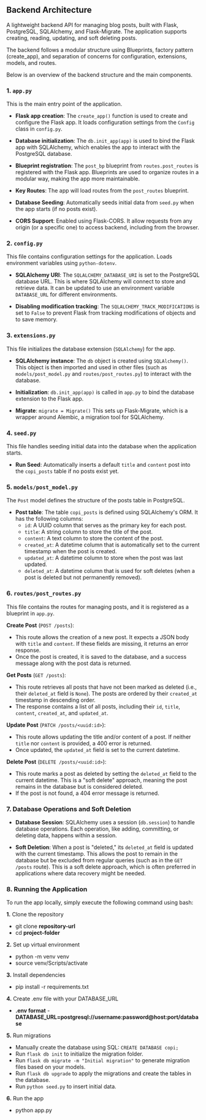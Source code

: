 ## Backend Architecture

A lightweight backend API for managing blog posts, built with Flask, PostgreSQL, SQLAlchemy, and Flask-Migrate. The application supports creating, reading, updating, and soft deleting posts.

The backend follows a modular structure using Blueprints, factory pattern (create_app), and separation of concerns for configuration, extensions, models, and routes.

Below is an overview of the backend structure and the main components.

### 1. `app.py`

This is the main entry point of the application.

- **Flask app creation**: The `create_app()` function is used to create and configure the Flask app. It loads configuration settings from the `Config` class in `config.py`.

- **Database initialization**: The `db.init_app(app)` is used to bind the Flask app with SQLAlchemy, which enables the app to interact with the PostgreSQL database.

- **Blueprint registration**: The `post_bp` blueprint from `routes.post_routes` is registered with the Flask app. Blueprints are used to organize routes in a modular way, making the app more maintainable.

- **Key Routes**: The app will load routes from the `post_routes` blueprint.

- **Database Seeding**: Automatically seeds initial data from `seed.py` when the app starts (if no posts exist).

- **CORS Support**: Enabled using Flask-CORS. It allow requests from any origin (or a specific one) to access backend, including from the browser.

### 2. `config.py`

This file contains configuration settings for the application. Loads environment variables using `python-dotenv`.

- **SQLAlchemy URI**: The `SQLALCHEMY_DATABASE_URI` is set to the PostgreSQL database URL. This is where SQLAlchemy will connect to store and retrieve data. It can be updated to use an environment variable `DATABASE_URL` for different environments.

- **Disabling modification tracking**: The `SQLALCHEMY_TRACK_MODIFICATIONS` is set to `False` to prevent Flask from tracking modifications of objects and to save memory.

### 3. `extensions.py`

This file initializes the database extension (`SQLAlchemy`) for the app.

- **SQLAlchemy instance**: The `db` object is created using `SQLAlchemy()`. This object is then imported and used in other files (such as `models/post_model.py` and `routes/post_routes.py`) to interact with the database.

- **Initialization**: `db.init_app(app)` is called in `app.py` to bind the database extension to the Flask app.

- **Migrate**: `migrate = Migrate()` This sets up Flask-Migrate, which is a wrapper around Alembic, a migration tool for SQLAlchemy.

### 4. `seed.py`

This file handles seeding initial data into the database when the application starts.

- **Run Seed**: Automatically inserts a default `title` and `content` post into the `copi_posts` table if no posts exist yet.

### 5. `models/post_model.py`

The `Post` model defines the structure of the posts table in PostgreSQL.

- **Post table**: The table `copi_posts` is defined using SQLAlchemy's ORM. It has the following columns:
  - `id`: A UUID column that serves as the primary key for each post.
  - `title`: A string column to store the title of the post.
  - `content`: A text column to store the content of the post.
  - `created_at`: A datetime column that is automatically set to the current timestamp when the post is created.
  - `updated_at`: A datetime column to store when the post was last updated.
  - `deleted_at`: A datetime column that is used for soft deletes (when a post is deleted but not permanently removed).

### 6. `routes/post_routes.py`

This file contains the routes for managing posts, and it is registered as a blueprint in `app.py`.

**Create Post** (`POST /posts`):

- This route allows the creation of a new post. It expects a JSON body with `title` and `content`. If these fields are missing, it returns an error response.
- Once the post is created, it is saved to the database, and a success message along with the post data is returned.

**Get Posts** (`GET /posts`):

- This route retrieves all posts that have not been marked as deleted (i.e., their `deleted_at` field is `None`). The posts are ordered by their `created_at` timestamp in descending order.
- The response contains a list of all posts, including their `id`, `title`, `content`, `created_at`, and `updated_at`.

**Update Post** (`PATCH /posts/<uuid:id>`):

- This route allows updating the title and/or content of a post. If neither `title` nor `content` is provided, a 400 error is returned.
- Once updated, the `updated_at` field is set to the current datetime.

**Delete Post** (`DELETE /posts/<uuid:id>`):

- This route marks a post as deleted by setting the `deleted_at` field to the current datetime. This is a "soft delete" approach, meaning the post remains in the database but is considered deleted.
- If the post is not found, a 404 error message is returned.

### 7. Database Operations and Soft Deletion

- **Database Session**: SQLAlchemy uses a session (`db.session`) to handle database operations. Each operation, like adding, committing, or deleting data, happens within a session.

- **Soft Deletion**: When a post is "deleted," its `deleted_at` field is updated with the current timestamp. This allows the post to remain in the database but be excluded from regular queries (such as in the `GET /posts` route). This is a soft delete approach, which is often preferred in applications where data recovery might be needed.

### 8. Running the Application

To run the app locally, simply execute the following command using bash:

**1.** Clone the repository

- git clone **repository-url**
- cd **project-folder**

**2.** Set up virtual environment

- python -m venv venv
- source venv/Scripts/activate

**3.** Install dependencies

- pip install -r requirements.txt

**4.** Create .env file with your DATABASE_URL

- **.env format** - **DATABASE_URL=postgresql://username:password@host:port/database**

**5.** Run migrations

- Manually create the database using SQL: `CREATE DATABASE copi;`
- Run `flask db init` to initialize the migration folder.
- Run `flask db migrate -m "Initial migration"` to generate migration files based on your models.
- Run `flask db upgrade` to apply the migrations and create the tables in the database.
- Run `python seed.py` to insert initial data.

**6.** Run the app

- python app.py

